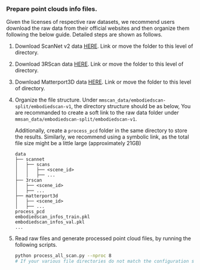 ### Prepare point clouds info files.

Given the licenses of respective raw datasets, we recommend users download the raw data from their official websites and then organize them following the below guide.
Detailed steps are shown as follows.

1. Download ScanNet v2 data [HERE](https://github.com/ScanNet/ScanNet). Link or move the folder to this level of directory.

2. Download 3RScan data [HERE](https://github.com/WaldJohannaU/3RScan). Link or move the folder to this level of directory.

3. Download Matterport3D data [HERE](https://github.com/niessner/Matterport). Link or move the folder to this level of directory.

4. Organize the file structure. Under `mmscan_data/embodiedscan-split/embodiedscan-v1`, the directory structure should be as below,
   You are recommanded to create a soft link to the raw data folder under `mmsan_data/embodiedscan-split/embodiedscan-v1`.

   Additionally, create a `process_pcd` folder in the same directory to store the results. Similarly, we recommend using a symbolic link, as the total file size might be a little large (approximately 21GB)

   ```
   data
   ├── scannet
   │   ├── scans
   │   │   ├── <scene_id>
   │   │   ├── ...
   ├── 3rscan
   │   ├── <scene_id>
   │   ├── ...
   ├── matterport3d
   │   ├── <scene_id>
   │   ├── ...
   process_pcd
   embodiedscan_infos_train.pkl
   embodiedscan_infos_val.pkl
   ...
   ```

5. Read raw files and generate processed point cloud files, by running the following scripts.

   ```bash
   python process_all_scan.py --nproc 8
   # If your various file directories do not match the configuration settings, define them using --
   ```
